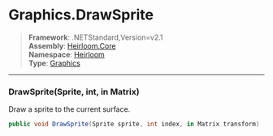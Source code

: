 # Graphics.DrawSprite

> **Framework**: .NETStandard,Version=v2.1  
> **Assembly**: [Heirloom.Core][0]  
> **Namespace**: [Heirloom][0]  
> **Type**: [Graphics][1]  

--------------------------------------------------------------------------------

### DrawSprite(Sprite, int, in Matrix)

Draw a sprite to the current surface.

```cs
public void DrawSprite(Sprite sprite, int index, in Matrix transform)
```

[0]: ../Heirloom.Core.md
[1]: Heirloom.Graphics.md
